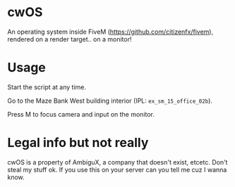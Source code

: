 # cwOS
An operating system inside FiveM (https://github.com/citizenfx/fivem), rendered on a render target.. on a monitor!

# Usage
Start the script at any time.

Go to the Maze Bank West building interior (IPL: `ex_sm_15_office_02b`).

Press M to focus camera and input on the monitor.

# Legal info but not really
cwOS is a property of AmbiguX, a company that doesn't exist, etcetc.
Don't steal my stuff ok.
If you use this on your server can you tell me cuz I wanna know.
